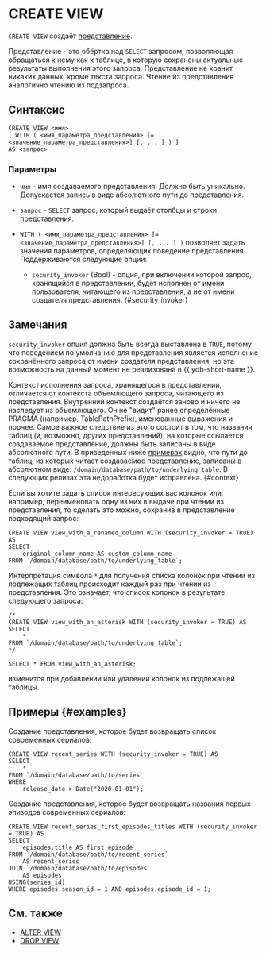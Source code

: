 # CREATE VIEW

`CREATE VIEW` создаёт [представление](../../../../concepts/datamodel/view).

Представление - это обёртка над `SELECT` запросом, позволяющая обращаться к нему как к таблице, в которую сохранены актуальные результаты выполнения этого запроса. Представление не хранит никаких данных, кроме текста запроса. Чтение из представления аналогично чтению из подзапроса.

## Синтаксис

```yql
CREATE VIEW <имя>
[ WITH ( <имя_параметра_представления> [= <значение_параметра_представления>] [, ... ] ) ]
AS <запрос>
```

### Параметры

* `имя` - имя создаваемого представления. Должно быть уникально. Допускается запись в виде абсолютного пути до представления.
* `запрос` - `SELECT` запрос, который выдаёт столбцы и строки представления.
* `WITH ( <имя_параметра_представления> [= <значение_параметра_представления>] [, ... ] )` позволяет задать значения параметров, определяющих поведение представления. Поддерживаются следующие опции:

  * `security_invoker` (Bool) - опция, при включении которой запрос, хранящийся в представлении, будет исполнен от имени пользователя, читающего из представления, а не от имени создателя представления. {#security_invoker}

## Замечания

`security_invoker` опция должна быть всегда выставлена в `TRUE`, потому что поведением по умолчанию для представления является исполнение сохранённого запроса от имени создателя представления, но эта возможность на данный момент не реализована в {{ ydb-short-name }}.

Контекст исполнения запроса, хранящегося в представлении, отличается от контекста объемлющего запроса, читающего из представления. Внутренний контекст создаётся заново и ничего не наследует из объемлющего. Он не "видит" ранее определённые PRAGMA (например, TablePathPrefix), именованные выражения и прочее. Самое важное следствие из этого состоит в том, что названия таблиц (и, возможно, других представлений), на которые ссылается создаваемое представление, должны быть записаны в виде абсолютного пути. В приведенных ниже [примерах](#examples) видно, что пути до таблиц, из которых читает создаваемое представление, записаны в абсолютном виде: `/domain/database/path/to/underlying_table`. В следующих релизах эта недоработка будет исправлена. {#context}

Если вы хотите задать список интересующих вас колонок или, например, переименовать одну из них в выдаче при чтении из представления, то сделать это можно, сохранив в представление подходящий запрос:

```yql
CREATE VIEW view_with_a_renamed_column WITH (security_invoker = TRUE) AS
SELECT
    original_column_name AS custom_column_name
FROM `/domain/database/path/to/underlying_table`;
```

Интерпретация символа `*` для получения списка колонок при чтении из подлежащих таблиц происходит каждый раз при чтении из представления. Это означает, что список колонок в результате следующего запроса:

```yql
/*
CREATE VIEW view_with_an_asterisk WITH (security_invoker = TRUE) AS
SELECT
    *
FROM `/domain/database/path/to/underlying_table`;
*/

SELECT * FROM view_with_an_asterisk;
```

изменится при добавлении или удалении колонок из подлежащей таблицы.

## Примеры {#examples}

Создание представления, которое будет возвращать список современных сериалов:

```yql
CREATE VIEW recent_series WITH (security_invoker = TRUE) AS
SELECT
    *
FROM `/domain/database/path/to/series`
WHERE
    release_date > Date("2020-01-01");
```

Создание представления, которое будет возвращать названия первых эпизодов современных сериалов:

```yql
CREATE VIEW recent_series_first_episodes_titles WITH (security_invoker = TRUE) AS
SELECT
    episodes.title AS first_episode
FROM `/domain/database/path/to/recent_series`
    AS recent_series
JOIN `/domain/database/path/to/episodes`
    AS episodes
USING(series_id)
WHERE episodes.season_id = 1 AND episodes.episode_id = 1;
```

## См. также

* [ALTER VIEW](alter-view.md)
* [DROP VIEW](drop-view.md)